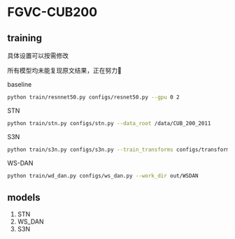 # FGVC-CUB200

## training

具体设置可以按需修改

所有模型均未能复现原文结果，正在努力💪

baseline
```bash
python train/resnnet50.py configs/resnet50.py --gpu 0 2
```

STN
```bash
python train/stn.py configs/stn.py --data_root /data/CUB_200_2011
```

S3N
```bash
python train/s3n.py configs/s3n.py --train_transforms configs/transforms/train2.json
```

WS-DAN
```bash
python train/wd_dan.py configs/ws_dan.py --work_dir out/WSDAN
```


## models

1. STN
2. WS_DAN
3. S3N